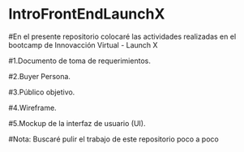 # IntroFrontEndLaunchX
#En el presente repositorio colocaré las actividades realizadas en el bootcamp de Innovacción Virtual - Launch X

#1.Documento de toma de requerimientos.

#2.Buyer Persona.

#3.Público objetivo.

#4.Wireframe.

#5.Mockup de la interfaz de usuario (UI).

#Nota: Buscaré pulir el trabajo de este repositorio poco a poco
